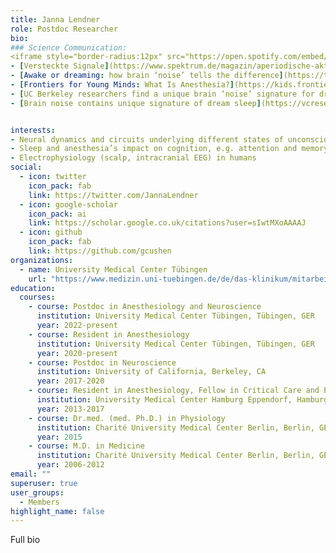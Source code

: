 ```yaml
---
title: Janna Lendner
role: Postdoc Researcher
bio:
### Science Communication:
<iframe style="border-radius:12px" src="https://open.spotify.com/embed/episode/45CTSFIXZyZXTrXZElKE6w?utm_source=generator" width="100%" height="152" frameBorder="0" allowfullscreen="" allow="autoplay; clipboard-write; encrypted-media; fullscreen; picture-in-picture"></iframe>
- [Versteckte Signale](https://www.spektrum.de/magazin/aperiodische-aktivitaet-versteckte-signale-im-eeg-rauschen/1969873)
- [Awake or dreaming: how brain ‘noise’ tells the difference](https://thesciencebreaker.org/breaks/health-physiology/awake-or-dreaming-how-brain-noise-tells-the-difference)
- [Frontiers for Young Minds: What Is Anesthesia?](https://kids.frontiersin.org/articles/10.3389/frym.2021.524571)
- [UC Berkeley researchers find a unique brain ‘noise’ signature for dream sleep](https://www.dailycal.org/2020/08/09/uc-berkeley-researchers-find-a-unique-brain-noise-signature-for-dream-sleep/)
- [Brain noise contains unique signature of dream sleep](https://vcresearch.berkeley.edu/news/brain-noise-contains-unique-signature-dream-sleep)


interests:
- Neural dynamics and circuits underlying different states of unconsciousness such as sleep, anesthesia, coma and seizures
- Sleep and anesthesia’s impact on cognition, e.g. attention and memory
- Electrophysiology (scalp, intracranial EEG) in humans
social:
  - icon: twitter
    icon_pack: fab
    link: https://twitter.com/JannaLendner
  - icon: google-scholar
    icon_pack: ai
    link: https://scholar.google.co.uk/citations?user=sIwtMXoAAAAJ
  - icon: github
    icon_pack: fab
    link: https://github.com/gcushen
organizations:
  - name: University Medical Center Tübingen
    url: "https://www.medizin.uni-tuebingen.de/de/das-klinikum/mitarbeiter/profil/2302"
education:
  courses:
    - course: Postdoc in Anesthesiology and Neuroscience
      institution: University Medical Center Tübingen, Tübingen, GER
      year: 2022-present
    - course: Resident in Anesthesiology
      institution: University Medical Center Tübingen, Tübingen, GER
      year: 2020-present
    - course: Postdoc in Neuroscience
      institution: University of California, Berkeley, CA
      year: 2017-2020
    - course: Resident in Anesthesiology, Fellow in Critical Care and Emergency Medicine
      institution: University Medical Center Hamburg Eppendorf, Hamburg, GER
      year: 2013-2017
    - course: Dr.med. (med. Ph.D.) in Physiology
      institution: Charité University Medical Center Berlin, Berlin, GER
      year: 2015
    - course: M.D. in Medicine
      institution: Charité University Medical Center Berlin, Berlin, GER
      year: 2006-2012
email: ""
superuser: true
user_groups:
  - Members
highlight_name: false
---
```

Full bio
